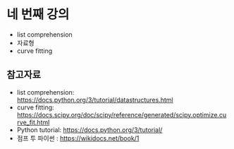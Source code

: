 # 네 번째 강의 

* list comprehension
* 자료형 
* curve fitting


## 참고자료
* list comprehension: https://docs.python.org/3/tutorial/datastructures.html
* curve fitting: https://docs.scipy.org/doc/scipy/reference/generated/scipy.optimize.curve_fit.html
* Python tutorial: https://docs.python.org/3/tutorial/
* 점프 투 파이썬 : https://wikidocs.net/book/1
